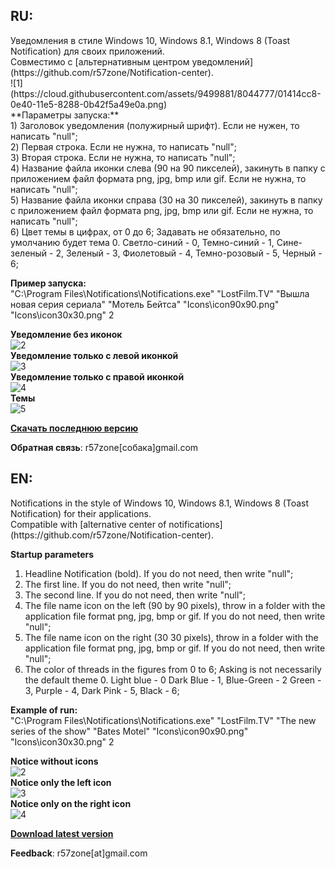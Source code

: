 <h2>RU:</h2>
Уведомления в стиле Windows 10, Windows 8.1, Windows 8 (Toast Notification) для своих приложений.<br>
Совместимо с [альтернативным центром уведомлений](https://github.com/r57zone/Notification-center).<br>
![1](https://cloud.githubusercontent.com/assets/9499881/8044777/01414cc8-0e40-11e5-8288-0b42f5a49e0a.png)<br>
**Параметры запуска:**<br>
1) Заголовок уведомления (полужирный шрифт). Если не нужен, то написать "null";<br>
2) Первая строка. Если не нужна, то написать "null";<br>
3) Вторая строка. Если не нужна, то написать "null";<br>
4) Название файла иконки слева (90 на 90 пикселей), закинуть в папку с приложением файл формата png, jpg, bmp или gif. Если не нужна, то написать "null";<br>
5) Название файла иконки справа (30 на 30 пикселей), закинуть в папку с приложением файл формата png, jpg, bmp или gif. Если не нужна, то написать "null";<br>
6) Цвет темы в цифрах, от 0 до 6; Задавать не обязательно, по умолчанию будет тема 0. Светло-синий - 0, Темно-синий - 1, Сине-зеленый - 2, Зеленый - 3, Фиолетовый - 4, Темно-розовый - 5, Черный - 6; 

**Пример запуска:**<br>
"C:\Program Files\Notifications\Notifications.exe" "LostFilm.TV" "Вышла новая серия сериала" "Мотель Бейтса" "Icons\icon90x90.png" "Icons\icon30x30.png" 2

**Уведомление без иконок**<br>
![2](https://cloud.githubusercontent.com/assets/9499881/8045036/ab2760c8-0e41-11e5-8cee-f70560396b72.png)<br>
**Уведомление только с левой иконкой**<br>
![3](https://cloud.githubusercontent.com/assets/9499881/8045046/c59390da-0e41-11e5-9b6b-348e84d29430.png)<br>
**Уведомление только с правой иконкой**<br>
![4](https://cloud.githubusercontent.com/assets/9499881/8044982/61133a7a-0e41-11e5-94be-b1d80a1f2c52.png)<br>
**Темы**<br>
![5](https://cloud.githubusercontent.com/assets/9499881/8045067/e21f3466-0e41-11e5-964a-eae0b4ac74e3.png)<br>

**[Скачать последнюю версию](https://github.com/r57zone/notifications/releases)**

**Обратная связь**: r57zone[собака]gmail.com 

<h2>EN:</h2>
Notifications in the style of Windows 10, Windows 8.1, Windows 8 (Toast Notification) for their applications.<br>
Compatible with [alternative center of notifications](https://github.com/r57zone/Notification-center).<br>

**Startup parameters**<br>
1) Headline Notification (bold). If you do not need, then write "null";<br>
2) The first line. If you do not need, then write "null";<br>
3) The second line. If you do not need, then write "null";<br>
4) The file name icon on the left (90 by 90 pixels), throw in a folder with the application file format png, jpg, bmp or gif. If you do not need, then write "null";<br>
5) The file name icon on the right (30 30 pixels), throw in a folder with the application file format png, jpg, bmp or gif. If you do not need, then write "null";<br>
6) The color of threads in the figures from 0 to 6; Asking is not necessarily the default theme 0. Light blue - 0 Dark Blue - 1, Blue-Green - 2 Green - 3, Purple - 4, Dark Pink - 5, Black - 6; 

**Example of run:**<br>
"C:\Program Files\Notifications\Notifications.exe" "LostFilm.TV" "The new series of the show" "Bates Motel" "Icons\icon90x90.png" "Icons\icon30x30.png" 2

**Notice without icons**<br>
![2](https://cloud.githubusercontent.com/assets/9499881/8045036/ab2760c8-0e41-11e5-8cee-f70560396b72.png)<br>
**Notice only the left icon**<br>
![3](https://cloud.githubusercontent.com/assets/9499881/8045046/c59390da-0e41-11e5-9b6b-348e84d29430.png)<br>
**Notice only on the right icon**<br>
![4](https://cloud.githubusercontent.com/assets/9499881/8044982/61133a7a-0e41-11e5-94be-b1d80a1f2c52.png)<br>

**[Download latest version](https://github.com/r57zone/notifications/releases)**

**Feedback**: r57zone[at]gmail.com 

